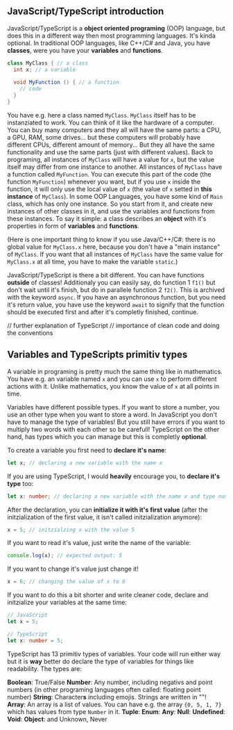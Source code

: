 ## JavaScript/TypeScript introduction
JavaScript/TypeScript is a **object oriented programing** (OOP) language, but does this in a different way then most programming languages. It's kinda optional.
In traditional OOP languages, like C++/C# and Java, you have **classes**, were you have your **variables** and **functions**.
```cs
class MyClass { // a class
  int x; // a variable
  
  void MyFunction () { // a function
    // code
  }
}
```
You have e.g. here a class named `MyClass`.
`MyClass` itself has to be instanziated to work. You can think of it like the hardware of a computer. You can buy many computers and they all will have the same parts: a CPU, a GPU, RAM, some drives... but these computers will probably have different CPUs, different amount of memory... But they all have the same functionality and use the same parts (just with different values).
Back to programing, all instances of `MyClass` will have a value for `x`, but the value itself may differ from one instance to another. All instances of `MyClass` have a function called `MyFunction`. You can execute this part of the code (the function `MyFunction`) whenever you want, but if you use `x` inside the function, it will only use the local value of `x` (the value of `x` setted in **this instance** of `MyClass`).
In some OOP Languages, you have some kind of `Main` class, which has only one instance. So you start from it, and create new instances of other classes in it, and use the variables and functions from these instances.
To say it simple: a class describes an **object** with it's properties in form of **variables** and **functions**.

(Here is one important thing to know if you use Java/C++/C#: there is no global value for `MyClass.x` here, because you don't have a "main instance" of `MyClass`. If you want that all instances of `MyClass` have the same value for `MyClass.x` at all time, you have to make the variable `static`.)

JavaScript/TypeScript is there a bit different. You can have functions **outside** of classes!
Additionaly you can easily say, do function 1 `f1()` but don't wait until it's finish, but do in parallele function 2 `f2()`. 
This is archived with the keyword `async`.
If you have an asynchronous function, but you need it's return value, you have use the keyword `await` to signify that the function should be executed first and after it's completly finished, continue.

// further explanation of TypeScript
// importance of clean code and doing the conventions

## Variables and TypeScripts primitiv types
A variable in programing is pretty much the same thing like in mathematics. You have e.g. an variable named `x` and you can use `x` to perform different actions with it. Unlike mathematics, you know the value of `x` at all points in time.

Variables have different possible types. If you want to store a number, you use an other type when you want to store a word. In JavaScript you don't have to manage the type of variables! But you still have errors if you want to multiply two words with each other so be carefull! TypeScript on the other hand, has types which you can manage but this is completly **optional**.

To create a variable you first need to **declare it's name**:
```js
let x; // declaring a new variable with the name x
```
If you are using TypeScript, I would **heavily** encourage you, to **declare it's type** too:
```ts
let x: number; // declaring a new variable with the name x and type number
```
After the declaration, you can **initialize it with it's first value** (after the initzialization of the first value, it isn't called initzialization anymore):
```js
x = 5; // initzialzing x with the value 5
```
If you want to read it's value, just write the name of the variable:
```js
console.log(x); // expected output: 5
```
If you want to change it's value just change it!
```js
x = 6; // changing the value of x to 6
```

If you want to do this a bit shorter and write cleaner code, declare and initzialize your variables at the same time:
```js
// JavaScript
let x = 5;
```
```ts
// TypeScript
let x: number = 5;
```

TypeScript has 13 primitiv types of variables. Your code will run either way but it is **way** better do declare the type of variables for things like readability. The types are:

**Boolean**: True/False
**Number**: Any number, including negativs and point numbers (in other programing languages often called: floating point number)
**String**: Character**s** including emojis. Strings are written in ""!
**Array**: An array is a list of values. You can have e.g. the array `{0, 5, 1, 7}` which has values from type `Number` in it.
**Tuple**: 
**Enum**:
**Any**:
**Null**:
**Undefined**:
**Void**:
**Object**:
and Unknown, Never
